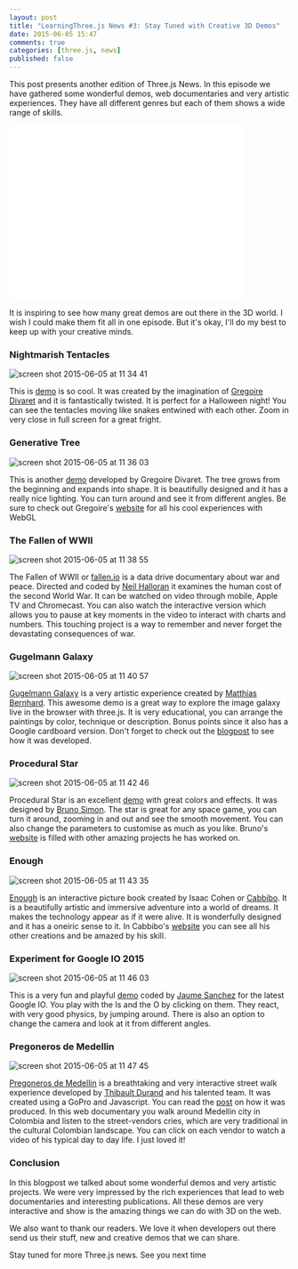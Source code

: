 ```yaml
---
layout: post
title: "LearningThree.js News #3: Stay Tuned with Creative 3D Demos"
date: 2015-06-05 15:47
comments: true
categories: [three.js, news]
published: false
---
```


This post presents another edition of Three.js News. In this episode we have gathered some wonderful demos, web documentaries and very artistic experiences. They have all different genres but each of them shows a wide range of skills. 

<iframe width="420" height="315" src="//www.youtube.com/embed/cC5e8kONBzo" frameborder="0" allowfullscreen></iframe>

<!-- more -->

It is inspiring to see how many great demos are out there in the 3D world. I wish I could make them fit all in one episode. But it's okay, I'll do my best to keep up with your creative minds. 

### Nightmarish Tentacles 
![screen shot 2015-06-05 at 11 34 41](/data/2015-06-05-learningthree-dot-js-news-stay-tuned-with-creative-3d-demos/screenshots/nightmarish_tentacles.png)

This is [demo](http://grgrdvrt.com/miam/sweet_dream/) is so cool. It was created by the imagination of [Gregoire Divaret](https://twitter.com/grgrdvrt) and it is fantastically twisted. It is perfect for a Halloween night! You can see the tentacles moving like snakes entwined with each other. Zoom in very close in full screen for a great fright. 

### Generative Tree
![screen shot 2015-06-05 at 11 36 03](/data/2015-06-05-learningthree-dot-js-news-stay-tuned-with-creative-3d-demos/screenshots/generative_tree.png)

This is another [demo](http://grgrdvrt.com/miam/treee/) developed by Gregoire Divaret. The tree grows from the beginning and expands into shape. It is beautifully designed and it has a really nice lighting. You can turn around and see it from different angles.  Be sure to check out Gregoire's [website](http://grgrdvrt.com/) for all his cool experiences with WebGL 

### The Fallen of WWII
![screen shot 2015-06-05 at 11 38 55](/data/2015-06-05-learningthree-dot-js-news-stay-tuned-with-creative-3d-demos/screenshots/the_fallen_wwii.png)

The Fallen of WWII or [fallen.io](http://www.fallen.io/ww2/#) is a data drive documentary about war and peace. Directed and coded by [Neil Halloran](https://twitter.com/neilhalloran) it examines the human cost of the second World War. It can be watched on video through mobile, Apple TV and Chromecast. You can also watch the interactive version which allows you to pause at key moments in the video to interact with charts and numbers. This touching project is a way to remember and never forget the devastating consequences of war.  

### Gugelmann Galaxy 
![screen shot 2015-06-05 at 11 40 57](/data/2015-06-05-learningthree-dot-js-news-stay-tuned-with-creative-3d-demos/screenshots/gugelmann_galaxy.png)

[Gugelmann Galaxy](http://www.mathiasbernhard.ch/gugelmann/) is a very artistic experience created by [Matthias Bernhard](https://twitter.com/w0rb1t). This awesome demo is a great way to explore the image galaxy live in the browser with three.js. It is very educational, you can arrange the paintings by color, technique or description. Bonus points since it also has a Google cardboard version. Don't forget to check out the [blogpost](http://www.mathiasbernhard.ch/gugelmann-galaxy/) to see how it was developed. 

### Procedural Star
![screen shot 2015-06-05 at 11 42 46](/data/2015-06-05-learningthree-dot-js-news-stay-tuned-with-creative-3d-demos/screenshots/procedural_star.png)

Procedural Star is an excellent [demo](http://bruno-simon.com/lab/procedural-star/) with great colors and effects. It was designed by [Bruno Simon](https://twitter.com/bruno_simon). The star is great for any space game, you can turn it around, zooming in and out and see the smooth movement. You can also change the parameters to customise as much as you like. Bruno's [website](http://bruno-simon.com/) is filled with other amazing projects he has worked on. 

### Enough 
![screen shot 2015-06-05 at 11 43 35](/data/2015-06-05-learningthree-dot-js-news-stay-tuned-with-creative-3d-demos/screenshots/enough.png)

[Enough](https://vimeo.com/129003739) is an interactive picture book created by Isaac Cohen or [Cabbibo](https://twitter.com/cabbibo). It is a beautifully artistic and immersive adventure into a world of dreams. It makes the technology appear as if it were alive. It is wonderfully designed and it has a oneiric sense to it. In Cabbibo's [website](http://cabbi.bo/) you can see all his other creations and be amazed by his skill. 

### Experiment for Google IO 2015 
![screen shot 2015-06-05 at 11 46 03](/data/2015-06-05-learningthree-dot-js-news-stay-tuned-with-creative-3d-demos/screenshots/experiment_google_io.png)

This is a very fun and playful [demo](http://www.clicktorelease.com/code/io15/) coded by [Jaume Sanchez](https://twitter.com/thespite) for the latest Google IO. You play with the Is and the O by clicking on them. They react, with very good physics, by jumping around. There is also an option to change the camera and look at it from different angles. 

### Pregoneros de Medellin 
![screen shot 2015-06-05 at 11 47 45](/data/2015-06-05-learningthree-dot-js-news-stay-tuned-with-creative-3d-demos/screenshots/pregoneros_de_medellin.png)

[Pregoneros de Medellin](http://www.pregonerosdemedellin.com/#en) is a breathtaking and very interactive street walk experience developed by [Thibault Durand](https://twitter.com/tibbb) and his talented team. It was created using a GoPro and Javascript. You can read the [post](https://medium.com/@tibbb/how-we-created-an-immersive-street-walk-experience-with-a-gopro-and-javascript-f442cf8aa2dd) on how it was produced. In this web documentary you walk around Medellin city in Colombia and listen to the street-vendors cries, which are very traditional in the cultural Colombian landscape. You can click on each vendor to watch a video of his typical day to day life. I just loved it! 

### Conclusion
In this blogpost we talked about some wonderful demos and very artistic projects. We were very impressed by the rich experiences that lead to web documentaries and interesting publications. All these demos are very interactive and show is the amazing things we can do with 3D on the web. 

We also want to thank our readers. We love it when developers out there send us their stuff, new and creative demos that we can share. 

Stay tuned for more Three.js news. See you next time 


 
